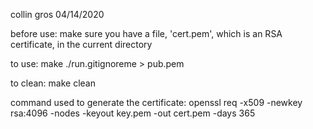collin gros
04/14/2020

before use:
	make sure you have a file, 'cert.pem', which is an RSA certificate, in
	the current directory

to use:
	make
	./run.gitignoreme > pub.pem

to clean:
	make clean


command used to generate the certificate:
	openssl req -x509 -newkey rsa:4096 -nodes -keyout key.pem -out cert.pem
	-days 365
